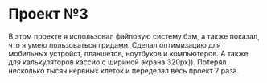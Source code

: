 # Проект №3

В этом проекте я использовал файловую систему бэм, а также показал, что я умею пользоваться гридами. Сделал оптимизацию для мобильных устройст, планшетов, ноутбуков и компьютеров. А также для калькуляторов кассио с шириной экрана 320px)). Потерял несколько тысяч нервных клеток и переделал весь проект 2 раза.
